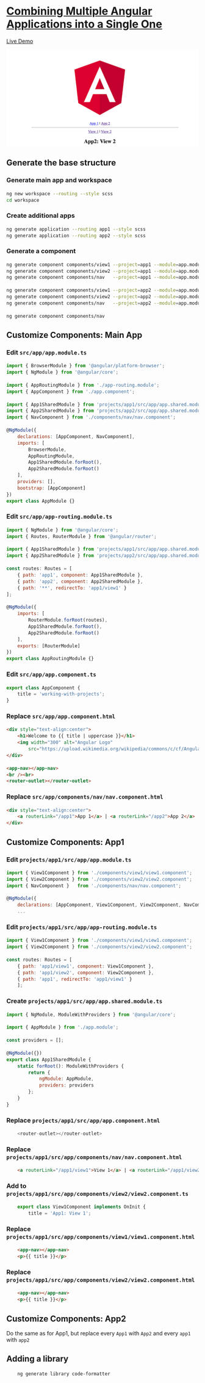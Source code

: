 # [Combining Multiple Angular Applications into a Single One](https://medium.com/disney-streaming/combining-multiple-angular-applications-into-a-single-one-e87d530d6527)

[Live Demo](https://angular-toolbox.github.io/Working-with_Projects/)

![main page text](doc/mainpage.png "Main Page")

## Generate the base structure

### Generate main app and workspace

```bash
ng new workspace --routing --style scss
cd workspace
```

### Create additional apps

```bash
ng generate application --routing app1 --style scss
ng generate application --routing app2 --style scss
```

### Generate a component

```bash
ng generate component components/view1 --project=app1 --module=app.module.ts
ng generate component components/view2 --project=app1 --module=app.module.ts
ng generate component components/nav   --project=app1 --module=app.module.ts

ng generate component components/view1 --project=app2 --module=app.module.ts
ng generate component components/view2 --project=app2 --module=app.module.ts
ng generate component components/nav   --project=app2 --module=app.module.ts

ng generate component components/nav
```

## Customize Components: Main App

### Edit ```src/app/app.module.ts```

```javascript
import { BrowserModule } from '@angular/platform-browser';
import { NgModule } from '@angular/core';

import { AppRoutingModule } from './app-routing.module';
import { AppComponent } from './app.component';

import { App1SharedModule } from 'projects/app1/src/app/app.shared.module';
import { App2SharedModule } from 'projects/app2/src/app/app.shared.module';
import { NavComponent } from './components/nav/nav.component';

@NgModule({
    declarations: [AppComponent, NavComponent],
    imports: [
        BrowserModule,
        AppRoutingModule,
        App1SharedModule.forRoot(),
        App2SharedModule.forRoot()
    ],
    providers: [],
    bootstrap: [AppComponent]
})
export class AppModule {}
```

### Edit ```src/app/app-routing.module.ts```

```javascript
import { NgModule } from '@angular/core';
import { Routes, RouterModule } from '@angular/router';

import { App1SharedModule } from 'projects/app1/src/app/app.shared.module';
import { App2SharedModule } from 'projects/app2/src/app/app.shared.module';

const routes: Routes = [
    { path: 'app1', component: App1SharedModule },
    { path: 'app2', component: App2SharedModule },
    { path: '**', redirectTo: 'app1/view1' }
];

@NgModule({
    imports: [
        RouterModule.forRoot(routes),
        App1SharedModule.forRoot(),
        App2SharedModule.forRoot()
    ],
    exports: [RouterModule]
})
export class AppRoutingModule {}
```

### Edit ```src/app/app.component.ts```

```javascript
export class AppComponent {
    title = 'working-with-projects';
}
```

### Replace ```src/app/app.component.html```

```html
<div style="text-align:center">
    <h1>Welcome to {{ title | uppercase }}</h1>
    <img width="300" alt="Angular Logo"
        src="https://upload.wikimedia.org/wikipedia/commons/c/cf/Angular_full_color_logo.svg">
</div>

<app-nav></app-nav>
<br /><br>
<router-outlet></router-outlet>
```

### Replace ```src/app/components/nav/nav.component.html```

```html
<div style="text-align:center">
    <a routerLink="/app1">App 1</a> | <a routerLink="/app2">App 2</a>
</div>
```

## Customize Components: App1

### Edit ```projects/app1/src/app/app.module.ts```

```javascript
import { View1Component } from './components/view1/view1.component';
import { View2Component } from './components/view2/view2.component';
import { NavComponent }   from './components/nav/nav.component';

@NgModule({
    declarations: [AppComponent, View1Component, View2Component, NavComponent],
    ...
```

### Edit ```projects/app1/src/app/app-routing.module.ts```

```javascript
import { View1Component } from './components/view1/view1.component';
import { View2Component } from './components/view2/view2.component';

const routes: Routes = [
    { path: 'app1/view1', component: View1Component },
    { path: 'app1/view2', component: View2Component },
    { path: 'app1', redirectTo: 'app1/view1' }
    ];
```

### Create ```projects/app1/src/app/app.shared.module.ts```

```javascript
import { NgModule, ModuleWithProviders } from '@angular/core';

import { AppModule } from './app.module';

const providers = [];

@NgModule({})
export class App1SharedModule {
    static forRoot(): ModuleWithProviders {
        return {
            ngModule: AppModule,
            providers: providers
        };
    }
}
```

### Replace ```projects/app1/src/app/app.component.html```

```javascript
    <router-outlet></router-outlet>
```

### Replace ```projects/app1/src/app/components/nav/nav.component.html```

```html
    <a routerLink="/app1/view1">View 1</a> | <a routerLink="/app1/view2">View 2</a>
```

### Add to ```projects/app1/src/app/components/view2/view2.component.ts```

```javascript
    export class View1Component implements OnInit {
        title = 'App1: View 1';
```

### Replace ```projects/app1/src/app/components/view1/view1.component.html```

```html
    <app-nav></app-nav>
    <p>{{ title }}</p>
```

### Replace ```projects/app1/src/app/components/view2/view2.component.html```

```html
    <app-nav></app-nav>
    <p>{{ title }}</p>
```

## Customize Components: App2

Do the same as for App1, but replace every ```App1``` with ```App2``` and every ```app1``` with ```app2```

## Adding a library

```bash
    ng generate library code-formatter
```

